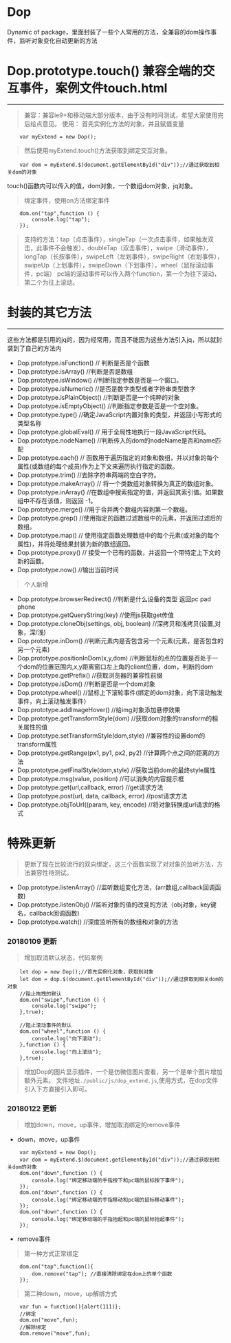 # Dop
Dynamic of package，里面封装了一些个人常用的方法，全兼容的dom操作事件，监听对象变化自动更新的方法

# Dop.prototype.touch() 兼容全端的交互事件，案例文件touch.html
-----------------------
>兼容：兼容ie9+和移动端大部分版本，由于没有时间测试，希望大家使用完后给点意见。
>使用：
>首先实例化方法的对象，并且赋值变量
```
    var myExtend = new Dop();
```
>然后使用myExtend.touch()方法获取到绑定交互对象。
```
    var dom = myExtend.$(document.getElementById("div"));//通过获取到相关dom的对象
```
touch()函数内可以传入的值，dom对象，一个数组dom对象，jq对象。
>绑定事件，使用on方法绑定事件
```
    dom.on("tap",function () {
        console.log("tap");
    });
```
>支持的方法：tap（点击事件），singleTap（一次点击事件，如果触发双击，此事件不会触发），doubleTap（双击事件），swipe（滑动事件），longTap（长按事件），swipeLeft（左划事件），swipeRight（右划事件），swipeUp（上划事件），swipeDown（下划事件），wheel（鼠标滚动事件，pc端）
>pc端的滚动事件可以传入两个function，第一个为往下滚动，第二个为往上滚动。

# 封装的其它方法
---------------------------------
这些方法都是引用的jq的，因为经常用，而且不能因为这些方法引入jq，所以就封装到了自己的方法内

- Dop.prototype.isFunction() // 判断是否是个函数
- Dop.prototype.isArray() //判断是否是数组
- Dop.prototype.isWindow() //判断指定参数是否是一个窗口。
- Dop.prototype.isNumeric() //是否是数字类型或者字符串类型数字
- Dop.prototype.isPlainObject() //判断是否是一个纯粹的对象
- Dop.prototype.isEmptyObject() //判断指定参数是否是一个空对象。
- Dop.prototype.type() //确定JavaScript内置对象的类型，并返回小写形式的类型名称
- Dop.prototype.globalEval() // 用于全局性地执行一段JavaScript代码。
- Dop.prototype.nodeName() //判断传入的dom的nodeName是否和name匹配
- Dop.prototype.each() // 函数用于遍历指定的对象和数组，并以对象的每个属性(或数组的每个成员)作为上下文来遍历执行指定的函数。
- Dop.prototype.trim() //去除字符串两端的空白字符。
- Dop.prototype.makeArray() // 将一个类数组对象转换为真正的数组对象。
- Dop.prototype.inArray() //在数组中搜索指定的值，并返回其索引值。如果数组中不存在该值，则返回 -1。
- Dop.prototype.merge() //用于合并两个数组内容到第一个数组。
- Dop.prototype.grep() //使用指定的函数过滤数组中的元素，并返回过滤后的数组。
- Dop.prototype.map() // 使用指定函数处理数组中的每个元素(或对象的每个属性)，并将处理结果封装为新的数组返回。
- Dop.prototype.proxy() // 接受一个已有的函数，并返回一个带特定上下文的新的函数。
- Dop.prototype.now() //输出当前时间

> 个人新增

- Dop.prototype.browserRedirect() //判断是什么设备的类型 返回pc pad phone
- Dop.prototype.getQueryString(key) //使用js获取get传值
- Dop.prototype.cloneObj(settings, obj, boolean) //深拷贝和浅拷贝(设置,对象，深/浅)
- Dop.prototype.inDom() //判断元素内是否包含另一个元素(元素，是否包含的另一个元素)
- Dop.prototype.positionInDom(x,y,dom) //判断鼠标的点的位置是否处于一个dom的位置范围内,x,y距离窗口左上角的client位置，dom，判断的dom
- Dop.prototype.getPrefix() //获取浏览器的兼容性前缀
- Dop.prototype.isDom() //判断是否是一个dom对象
- Dop.prototype.wheel() //鼠标上下滚轮事件(绑定的dom对象，向下滚动触发事件，向上滚动触发事件）
- Dop.prototype.addImageHover() //给img对象添加悬停效果
- Dop.prototype.getTransformStyle(dom) //获取dom对象的transform的相关属性的值
- Dop.prototype.setTransformStyle(dom,style) //兼容性的设置dom的transform属性
- Dop.prototype.getRange(px1, py1, px2, py2) //计算两个点之间的距离的方法
- Dop.prototype.getFinalStyle(dom,style) //获取当前dom的最终style属性
- Dop.prototype.msg(value, position) //可以消失的内容提示框
- Dop.prototype.get(url,callback, error) //get请求方法
- Dop.prototype.post(url, data, callback, error) //post请求方法
- Dop.prototype.objToUrl((param, key, encode) //将对象转换成url请求的格式

# 特殊更新
> 更新了现在比较流行的双向绑定，这三个函数实现了对对象的监听方法，方法兼容性待测试。

- Dop.prototype.listenArray() //监听数组变化方法，(arr数组,callback回调函数)
- Dop.prototype.listenObj() //监听对象的值的改变的方法（obj对象，key键名，callback回调函数)
- Dop.prototype.watch() //深度监听所有的数组和对象的方法

### 20180109 更新
> 增加取消默认状态，代码案例
```
    let dop = new Dop();//首先实例化对象，获取到对象
    let dom = dop.$(document.getElementById("div"));//通过获取到相关dom的对象
    //阻止拖拽的默认
    dom.on("swipe",function () {
        console.log("swipe");
    },true); 
    
    //阻止滚动事件的默认
    dom.on("wheel",function () {
        console.log("向下滚动");
    },function () {
        console.log("向上滚动");
    },true);
```

> 增加Dop的图片显示插件，一个是仿微信图片查看，另一个是单个图片增加额外元素。
文件地址`./public/js/dop_extend.js`,使用方式，在dop文件引入下方直接引入即可。

### 20180122 更新
> 增加down，move，up事件，增加取消绑定的remove事件

- down，move，up事件
```
    var myExtend = new Dop();
    var dom = myExtend.$(document.getElementById("div"));//通过获取到相关dom的对象
    dom.on("down",function () {
        console.log("绑定移动端的手指按下和pc端的鼠标按下事件");
    });
    dom.on("down",function () {
        console.log("绑定移动端的手指移动和pc端的鼠标移动事件");
    });
    dom.on("down",function () {
        console.log("绑定移动端的手指抬起和pc端的鼠标抬起事件");
    });
```
- remove事件
> 第一种方式正常绑定
```
    dom.on("tap",function(){
        dom.remove("tap"); //直接清除绑定在dom上的单个函数
    });
```
> 第二种down，move，up解绑方式
```
    var fun = function(){alert(111)};
    //绑定
    dom.on("move",fun);
    //解除绑定
    dom.remove("move",fun);
```


